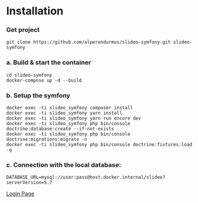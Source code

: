 # Installation

### Get project
```shell script
git clone https://github.com/alperendurmus/slideo-symfony.git slideo-symfony
```

### a. Build & start the container
```shell script
cd slideo-symfony
docker-compose up -d --build
```

### b. Setup the symfony
```shell script
docker exec -ti slideo_symfony composer install
docker exec -ti slideo_symfony yarn install
docker exec -ti slideo_symfony yarn run encore dev
docker exec -ti slideo_symfony php bin/console doctrine:database:create --if-not-exists
docker exec -ti slideo_symfony php bin/console doctrine:migrations:migrate -n 
docker exec -ti slideo_symfony php bin/console doctrine:fixtures:load -q
```

### c. Connection with the local database:
```shell script
DATABASE_URL=mysql://user:pass@host.docker.internal/slideo?serverVersion=5.7
```

[Login Page](https://localhost:5500/login)
